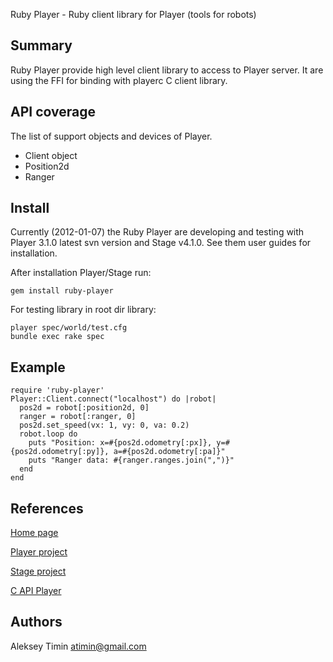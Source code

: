 Ruby Player - Ruby client library for Player (tools for robots) 

Summary
-------------------------------------
Ruby Player provide high level client library to access to Player server. 
It are using the FFI for binding with playerc C client library. 

API coverage 
-------------------------------------
The list of support objects and devices of Player.

* Client object
* Position2d
* Ranger

Install
-------------------------------------
Currently (2012-01-07) the Ruby Player are developing and testing with Player 3.1.0 latest svn version
and Stage v4.1.0. See them user guides for installation. 

After installation Player/Stage run:

`gem install ruby-player`

For testing library in root dir library:

    player spec/world/test.cfg
    bundle exec rake spec

Example
-------------------------------------

    require 'ruby-player'
    Player::Client.connect("localhost") do |robot|
      pos2d = robot[:position2d, 0]
      ranger = robot[:ranger, 0]
      pos2d.set_speed(vx: 1, vy: 0, va: 0.2)
      robot.loop do
        puts "Position: x=#{pos2d.odometry[:px]}, y=#{pos2d.odometry[:py]}, a=#{pos2d.odometry[:pa]}"
        puts "Ranger data: #{ranger.ranges.join(",")}"
      end
    end

References
-------------------------------------

[Home page](http://www.github.com/flipback/ruby-player)

[Player project](http://playerstage.sourceforge.net/)

[Stage project](https://github.com/rtv/Stage)

[C API Player](http://playerstage.sourceforge.net/doc/Player-3.0.2/player/group__player__clientlib__libplayerc.html)

Authors
-------------------------------------
Aleksey Timin <atimin@gmail.com>
